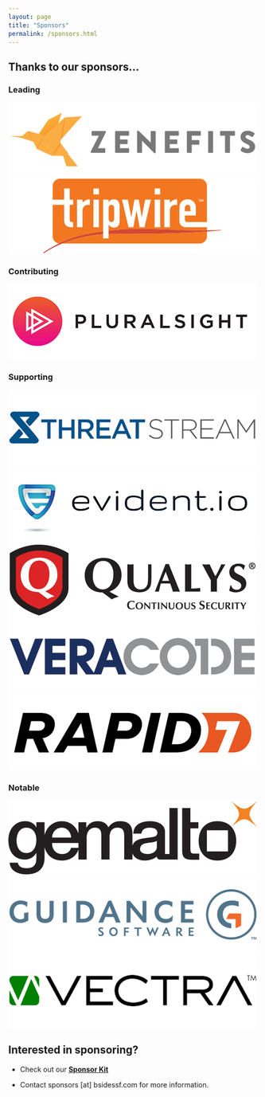 ```yaml
---
layout: page
title: "Sponsors"
permalink: /sponsors.html
--- 
```


## Thanks to our sponsors...

### Leading
[![Zenefits](/images/sponsors/zenefits.png)](https://www.zenefits.com)
[![Tripwire](/images/sponsors/tripwire.png)](https://www.tripwire.com)

### Contributing
[![Pluralsight](/images/sponsors/pluralsight.png)](https://www.pluralsight.com)

### Supporting
[![ThreatStream](/images/sponsors/threatstream.png)](https://www.threatstream.com)
[![Evident.io](/images/sponsors/evident_io.png)](https://evident.io)
[![Qualys](/images/sponsors/qualys.png)](https://www.qualys.com)
[![Veracode](/images/sponsors/veracode.png)](https://www.veracode.com)
[![Rapid7](/images/sponsors/rapid7.png)](http://www.rapid7.com)

### Notable
[![Gemalto](/images/sponsors/gemalto.png)](http://www.gemalto.com)
[![Guidance Software](/images/sponsors/guidance_software.png)](https://www.guidancesoftware.com)
[![Vectra](/images/sponsors/vectra.png)](http://www.vectranetworks.com)

## Interested in sponsoring?

* Check out our **[Sponsor Kit](https://drive.google.com/file/d/0Bwz74M00-bIkWTByamt6OHU2Tlk/view?usp=sharing)**

* Contact sponsors [at] bsidessf.com for more information.
